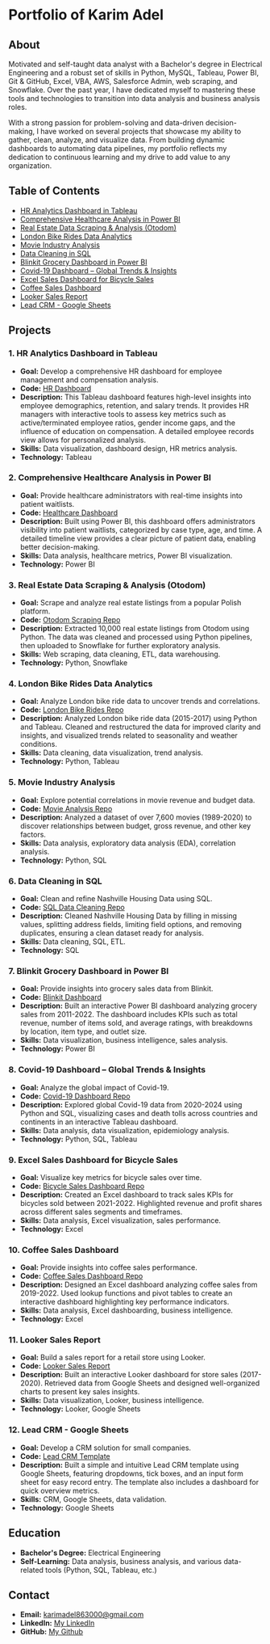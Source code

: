 # Portfolio of Karim Adel

## About
Motivated and self-taught data analyst with a Bachelor's degree in Electrical Engineering and a robust set of skills in Python, MySQL, Tableau, Power BI, Git & GitHub, Excel, VBA, AWS, Salesforce Admin, web scraping, and Snowflake. Over the past year, I have dedicated myself to mastering these tools and technologies to transition into data analysis and business analysis roles.

With a strong passion for problem-solving and data-driven decision-making, I have worked on several projects that showcase my ability to gather, clean, analyze, and visualize data. From building dynamic dashboards to automating data pipelines, my portfolio reflects my dedication to continuous learning and my drive to add value to any organization.

## Table of Contents
- [HR Analytics Dashboard in Tableau](https://github.com/Karim-Data000/PortfolioProjects/edit/main/README.md#hr-analytics-dashboard-in-tableau)
- [Comprehensive Healthcare Analysis in Power BI](https://github.com/Karim-Data000/PortfolioProjects/edit/main/README.md#comprehensive-healthcare-analysis-in-power-bi)
- [Real Estate Data Scraping & Analysis (Otodom)](https://github.com/Karim-Data000/PortfolioProjects/edit/main/README.md#real-estate-data-scraping--analysis-otodom)
- [London Bike Rides Data Analytics](https://github.com/Karim-Data000/PortfolioProjects/edit/main/README.md#london-bike-rides-data-analytics)
- [Movie Industry Analysis](https://github.com/Karim-Data000/PortfolioProjects/edit/main/README.md#movie-industry-analysis)
- [Data Cleaning in SQL](https://github.com/Karim-Data000/PortfolioProjects/edit/main/README.md#data-cleaning-in-sql)
- [Blinkit Grocery Dashboard in Power BI](https://github.com/Karim-Data000/PortfolioProjects/edit/main/README.md#blinkit-grocery-dashboard-in-power-bi)
- [Covid-19 Dashboard – Global Trends & Insights](https://github.com/Karim-Data000/PortfolioProjects/edit/main/README.md#covid-19-dashboard--global-trends--insights)
- [Excel Sales Dashboard for Bicycle Sales](https://github.com/Karim-Data000/PortfolioProjects/edit/main/README.md#excel-sales-dashboard-for-bicycle-sales)
- [Coffee Sales Dashboard](https://github.com/Karim-Data000/PortfolioProjects/edit/main/README.md#coffee-sales-dashboard)
- [Looker Sales Report](https://github.com/Karim-Data000/PortfolioProjects/edit/main/README.md#looker-sales-report)
- [Lead CRM - Google Sheets](https://github.com/Karim-Data000/PortfolioProjects/edit/main/README.md#lead-crm---google-sheets)


## Projects

### 1. HR Analytics Dashboard in Tableau
- **Goal:** Develop a comprehensive HR dashboard for employee management and compensation analysis.
- **Code:** [HR Dashboard](https://public.tableau.com/app/profile/karim.adel8740/viz/HRDashboard_17242569568640/HRSummary)
- **Description:** This Tableau dashboard features high-level insights into employee demographics, retention, and salary trends. It provides HR managers with interactive tools to assess key metrics such as active/terminated employee ratios, gender income gaps, and the influence of education on compensation. A detailed employee records view allows for personalized analysis.
- **Skills:** Data visualization, dashboard design, HR metrics analysis.
- **Technology:** Tableau

### 2. Comprehensive Healthcare Analysis in Power BI
- **Goal:** Provide healthcare administrators with real-time insights into patient waitlists.
- **Code:** [Healthcare Dashboard](https://app.powerbi.com/view?r=eyJrIjoiMmQxNDFjMjAtZGVjZi00NzRkLTgyNzgtZjdmMTJkMzZlZTdkIiwidCI6ImEzNDI4ZTk3LTY2NjItNDA1Ny1iYjk5LWQwZWIwNzJmYzg3MCIsImMiOjh9)
- **Description:** Built using Power BI, this dashboard offers administrators visibility into patient waitlists, categorized by case type, age, and time. A detailed timeline view provides a clear picture of patient data, enabling better decision-making.
- **Skills:** Data analysis, healthcare metrics, Power BI visualization.
- **Technology:** Power BI

### 3. Real Estate Data Scraping & Analysis (Otodom)
- **Goal:** Scrape and analyze real estate listings from a popular Polish platform.
- **Code:** [Otodom Scraping Repo](https://github.com/Karim-Data000/PortfolioProjects/tree/main/WebScraping%20%26%20SQL%20Exploration%20-%20Python%20%26%20SQL)
- **Description:** Extracted 10,000 real estate listings from Otodom using Python. The data was cleaned and processed using Python pipelines, then uploaded to Snowflake for further exploratory analysis.
- **Skills:** Web scraping, data cleaning, ETL, data warehousing.
- **Technology:** Python, Snowflake

### 4. London Bike Rides Data Analytics
- **Goal:** Analyze London bike ride data to uncover trends and correlations.
- **Code:** [London Bike Rides Repo](https://github.com/Karim-Data000/PortfolioProjects/tree/main/London%20Bike%20Rides%20Data%20Analytics%20-%20Python%20%26%20Tableau) 
- **Description:** Analyzed London bike ride data (2015-2017) using Python and Tableau. Cleaned and restructured the data for improved clarity and insights, and visualized trends related to seasonality and weather conditions.
- **Skills:** Data cleaning, data visualization, trend analysis.
- **Technology:** Python, Tableau

### 5. Movie Industry Analysis
- **Goal:** Explore potential correlations in movie revenue and budget data.
- **Code:** [Movie Analysis Repo](https://github.com/Karim-Data000/PortfolioProjects/tree/main/Movie%20Industry%20-%20Correlation%20in%20Python)
- **Description:** Analyzed a dataset of over 7,600 movies (1989-2020) to discover relationships between budget, gross revenue, and other key factors.
- **Skills:** Data analysis, exploratory data analysis (EDA), correlation analysis.
- **Technology:** Python, SQL

### 6. Data Cleaning in SQL
- **Goal:** Clean and refine Nashville Housing Data using SQL.
- **Code:** [SQL Data Cleaning Repo](https://github.com/Karim-Data000/PortfolioProjects/tree/main/Nashville%20Housing%20Data%20Cleaning-%20SQL)
- **Description:** Cleaned Nashville Housing Data by filling in missing values, splitting address fields, limiting field options, and removing duplicates, ensuring a clean dataset ready for analysis.
- **Skills:** Data cleaning, SQL, ETL.
- **Technology:** SQL

### 7. Blinkit Grocery Dashboard in Power BI
- **Goal:** Provide insights into grocery sales data from Blinkit.
- **Code:** [Blinkit Dashboard](https://app.powerbi.com/view?r=eyJrIjoiYTMxZTFlMTQtZmRkZi00MDBmLWE1M2QtMjJkMjRjM2RmYmQ4IiwidCI6ImEzNDI4ZTk3LTY2NjItNDA1Ny1iYjk5LWQwZWIwNzJmYzg3MCIsImMiOjh9)
- **Description:** Built an interactive Power BI dashboard analyzing grocery sales from 2011-2022. The dashboard includes KPIs such as total revenue, number of items sold, and average ratings, with breakdowns by location, item type, and outlet size.
- **Skills:** Data visualization, business intelligence, sales analysis.
- **Technology:** Power BI

### 8. Covid-19 Dashboard – Global Trends & Insights
- **Goal:** Analyze the global impact of Covid-19.
- **Code:** [Covid-19 Dashboard Repo](https://public.tableau.com/app/profile/karim.adel8740/viz/covidproject_17237363224920/Dashboard1)
- **Description:** Explored global Covid-19 data from 2020-2024 using Python and SQL, visualizing cases and death tolls across countries and continents in an interactive Tableau dashboard.
- **Skills:** Data analysis, data visualization, epidemiology analysis.
- **Technology:** Python, SQL, Tableau

### 9. Excel Sales Dashboard for Bicycle Sales
- **Goal:** Visualize key metrics for bicycle sales over time.
- **Code:** [Bicycle Sales Dashboard Repo](https://github.com/Karim-Data000/PortfolioProjects/tree/main/Sales%20Dashboard%20(Bicycle%20Sales)%20-%20Excel)
- **Description:** Created an Excel dashboard to track sales KPIs for bicycles sold between 2021-2022. Highlighted revenue and profit shares across different sales segments and timeframes.
- **Skills:** Data analysis, Excel visualization, sales performance.
- **Technology:** Excel

### 10. Coffee Sales Dashboard
- **Goal:** Provide insights into coffee sales performance.
- **Code:** [Coffee Sales Dashboard Repo](https://github.com/Karim-Data000/PortfolioProjects/tree/main/Coffee%20Sales%20-%20Excel%20Project)
- **Description:** Designed an Excel dashboard analyzing coffee sales from 2019-2022. Used lookup functions and pivot tables to create an interactive dashboard highlighting key performance indicators.
- **Skills:** Data analysis, Excel dashboarding, business intelligence.
- **Technology:** Excel

### 11. Looker Sales Report
- **Goal:** Build a sales report for a retail store using Looker.
- **Code:** [Looker Sales Report](https://lookerstudio.google.com/reporting/03db5e08-ea81-4f39-9799-2345d25878cf)
- **Description:** Built an interactive Looker dashboard for store sales (2017-2020). Retrieved data from Google Sheets and designed well-organized charts to present key sales insights.
- **Skills:** Data visualization, Looker, business intelligence.
- **Technology:** Looker, Google Sheets

### 12. Lead CRM - Google Sheets
- **Goal:** Develop a CRM solution for small companies.
- **Code:** [Lead CRM Template](https://docs.google.com/spreadsheets/d/1Twk3NXXRtoHGr5rXmPMhTIwbDrkORVhkpCbHky5jGYk/edit?usp=sharing)
- **Description:** Built a simple and intuitive Lead CRM template using Google Sheets, featuring dropdowns, tick boxes, and an input form sheet for easy record entry. The template also includes a dashboard for quick overview metrics.
- **Skills:** CRM, Google Sheets, data validation.
- **Technology:** Google Sheets

## Education
- **Bachelor's Degree:** Electrical Engineering  
- **Self-Learning:** Data analysis, business analysis, and various data-related tools (Python, SQL, Tableau, etc.)

## Contact
- **Email:** [karimadel863000@gmail.com](mailto:karimadel863000@gmail.com)
- **LinkedIn:** [My LinkedIn](https://www.linkedin.com/in/karim-adel-642b26194/)
- **GitHub:** [My Github](https://github.com/Karim-Data000/PortfolioProjects)
